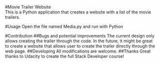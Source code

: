 #Movie Trailer Website  
This is a Python application that creates a website with a list of the movie trailers.

#Usage
Open the file named Media.py and run with Python

#Contribution
##Bugs and potential improvements
The current design only allows creating the trailer through the code. In the future, it might be great to create a website that allows user to create the trailer directly through the web page.
##Developing
All modifications are welcome.
##Thanks
Great thanks to Udacity to create the full Stack Developer course!
